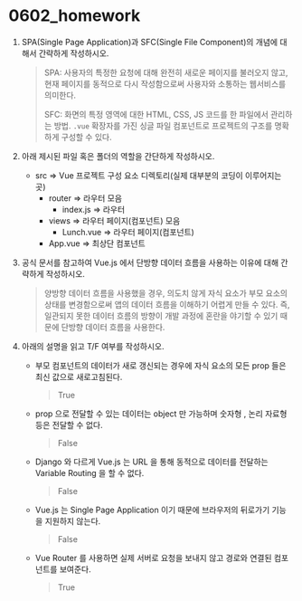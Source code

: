 # 0602_homework

1. SPA(Single Page Application)과 SFC(Single File Component)의 개념에 대해서 간략하게 작성하시오.

   > SPA: 사용자의 특정한 요청에 대해 완전히 새로운 페이지를 불러오지 않고, 현재 페이지를 동적으로 다시 작성함으로써 사용자와 소통하는 웹서비스를 의미한다.
   >
   > SFC: 화면의 특정 영역에 대한 HTML, CSS, JS 코드를 한 파일에서 관리하는 방법. `.vue` 확장자를 가진 싱글 파일 컴포넌트로 프로젝트의 구조를 명확하게 구성할 수 있다. 

2. 아래 제시된 파일 혹은 폴더의 역할을 간단하게 작성하시오.

   - src => Vue 프로젝트 구성 요소 디렉토리(실제 대부분의 코딩이 이루어지는 곳)
     - router => 라우터 모음
       - index.js => 라우터
     - views => 라우터 페이지(컴포넌트) 모음
       - Lunch.vue => 라우터 페이지(컴포넌트)
     - App.vue => 최상단 컴포넌트

3. 공식 문서를 참고하여 Vue.js 에서 단방향 데이터 흐름을 사용하는 이유에 대해 간략하게 작성하시오.

   > 양방향 데이터 흐름을 사용했을 경우, 의도치 않게 자식 요소가 부모 요소의 상태를 변경함으로써 앱의 데이터 흐름을 이해하기 어렵게 만들 수 있다. 즉, 일관되지 못한 데이터 흐름의 방향이 개발 과정에 혼란을 야기할 수 있기 때문에 단방향 데이터 흐름을 사용한다.

4. 아래의 설명을 읽고 T/F 여부를 작성하시오.

   - 부모 컴포넌트의 데이터가 새로 갱신되는 경우에 자식 요소의 모든 prop 들은 최신 값으로 새로고침된다.

     > True

   - prop 으로 전달할 수 있는 데이터는 object 만 가능하며 숫자형 , 논리 자료형 등은 전달할 수 없다.

     > False

   - Django 와 다르게 Vue.js 는 URL 을 통해 동적으로 데이터를 전달하는 Variable Routing 을 할 수 없다.

     > False

   - Vue.js 는 Single Page Application 이기 때문에 브라우저의 뒤로가기 기능을 지원하지 않는다.

     > False

   - Vue Router 를 사용하면 실제 서버로 요청을 보내지 않고 경로와 연결된 컴포넌트를 보여준다.

     > True